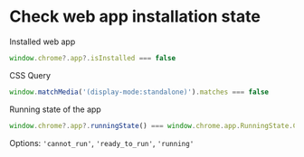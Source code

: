 # Check web app installation state

Installed web app
```js
window.chrome?.app?.isInstalled === false
```

CSS Query
```js
window.matchMedia('(display-mode:standalone)').matches === false
```

Running state of the app
```js
window.chrome?.app?.runningState() === window.chrome.app.RunningState.CANNOT_RUN
```
Options: `'cannot_run'`, `'ready_to_run'`, `'running'`

